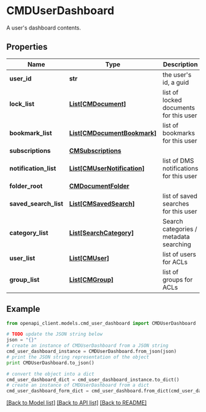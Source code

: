 # CMDUserDashboard

A user's dashboard contents.

## Properties
Name | Type | Description | Notes
------------ | ------------- | ------------- | -------------
**user_id** | **str** | the user&#39;s id, a guid | 
**lock_list** | [**List[CMDocument]**](CMDocument.md) | list of locked documents for this user | 
**bookmark_list** | [**List[CMDocumentBookmark]**](CMDocumentBookmark.md) | list of bookmarks for this user | 
**subscriptions** | [**CMSubscriptions**](CMSubscriptions.md) |  | 
**notification_list** | [**List[CMUserNotification]**](CMUserNotification.md) | list of DMS notifications for this user | 
**folder_root** | [**CMDocumentFolder**](CMDocumentFolder.md) |  | 
**saved_search_list** | [**List[CMSavedSearch]**](CMSavedSearch.md) | list of saved searches for this user | 
**category_list** | [**List[SearchCategory]**](SearchCategory.md) | Search categories / metadata searching | 
**user_list** | [**List[CMUser]**](CMUser.md) | list of users for ACLs | 
**group_list** | [**List[CMGroup]**](CMGroup.md) | list of groups for ACLs | 

## Example

```python
from openapi_client.models.cmd_user_dashboard import CMDUserDashboard

# TODO update the JSON string below
json = "{}"
# create an instance of CMDUserDashboard from a JSON string
cmd_user_dashboard_instance = CMDUserDashboard.from_json(json)
# print the JSON string representation of the object
print CMDUserDashboard.to_json()

# convert the object into a dict
cmd_user_dashboard_dict = cmd_user_dashboard_instance.to_dict()
# create an instance of CMDUserDashboard from a dict
cmd_user_dashboard_form_dict = cmd_user_dashboard.from_dict(cmd_user_dashboard_dict)
```
[[Back to Model list]](../README.md#documentation-for-models) [[Back to API list]](../README.md#documentation-for-api-endpoints) [[Back to README]](../README.md)


